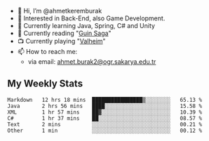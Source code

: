 - 👋 Hi, I’m @ahmetkeremburak
- 👀 Interested in Back-End, also Game Development.
- 🌱 Currently learning Java, Spring, C# and Unity
- :book: Currently reading "[Guin Saga](https://en.wikipedia.org/wiki/Guin_Saga)"
- :tv: Currently playing "[Valheim](https://www.valheimgame.com/)"
- 📫 How to reach me:  
  - via email: ahmet.burak2@ogr.sakarya.edu.tr
<!---
- 💞️ I’m looking to collaborate on ...
--->

<!---
ahmetkeremburak/ahmetkeremburak is a ✨ special ✨ repository because its `README.md` (this file) appears on your GitHub profile.
You can click the Preview link to take a look at your changes.
--->
## My Weekly Stats
<!--START_SECTION:waka-->

```text
Markdown   12 hrs 18 mins  ████████████████▒░░░░░░░░   65.13 %
Java       2 hrs 56 mins   ████░░░░░░░░░░░░░░░░░░░░░   15.58 %
XML        1 hr 57 mins    ██▓░░░░░░░░░░░░░░░░░░░░░░   10.39 %
C#         1 hr 37 mins    ██░░░░░░░░░░░░░░░░░░░░░░░   08.57 %
Text       2 mins          ░░░░░░░░░░░░░░░░░░░░░░░░░   00.21 %
Other      1 min           ░░░░░░░░░░░░░░░░░░░░░░░░░   00.12 %
```

<!--END_SECTION:waka-->

